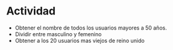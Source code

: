 # Actividad
- Obtener el nombre de todos los usuarios mayores a 50 años.
- Dividir entre masculino y femenino
- Obtener a los 20 usuarios mas viejos de reino unido
